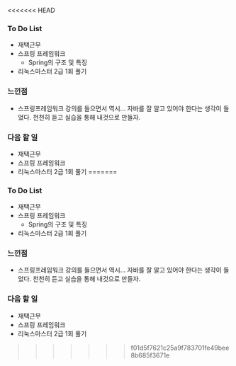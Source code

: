 <<<<<<< HEAD
### To Do List

-  재택근무
-  스프링 프레임워크
   -  Spring의 구조 및 특징
-  리눅스마스터 2급 1회 풀기

  

### 느낀점

- 스프링프레임워크 강의를 들으면서 역시... 자바를 잘 알고 있어야 한다는 생각이 들었다. 천천히 듣고 실습을 통해 내것으로 만들자.



### 다음 할 일

-  재택근무
-  스프링 프레임워크
-  리눅스마스터 2급 1회 풀기
=======
### To Do List

-  재택근무
-  스프링 프레임워크
   -  Spring의 구조 및 특징
-  리눅스마스터 2급 1회 풀기

  

### 느낀점

- 스프링프레임워크 강의를 들으면서 역시... 자바를 잘 알고 있어야 한다는 생각이 들었다. 천천히 듣고 실습을 통해 내것으로 만들자.



### 다음 할 일

-  재택근무
-  스프링 프레임워크
-  리눅스마스터 2급 1회 풀기
>>>>>>> f01d5f7621c25a9f783701fe49bee8b685f3671e
